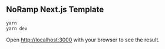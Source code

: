 ## NoRamp Next.js Template

```bash
yarn
yarn dev
```

Open [http://localhost:3000](http://localhost:3000) with your browser to see the result.
